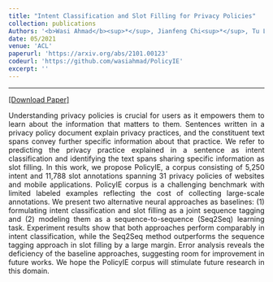 ```yaml
---
title: "Intent Classification and Slot Filling for Privacy Policies"
collection: publications
Authors: '<b>Wasi Ahmad</b><sup>*</sup>, Jianfeng Chi<sup>*</sup>, Tu Le, Thomas Norton, Yuan Tian, and Kai-Wei Chang.'
date: 05/2021
venue: 'ACL'
paperurl: 'https://arxiv.org/abs/2101.00123'
codeurl: 'https://github.com/wasiahmad/PolicyIE'
excerpt: ''
---
```

---
<a href='https://arxiv.org/pdf/2101.00123.pdf' target="_blank">[Download Paper]</a>

<p align="justify">
Understanding privacy policies is crucial for users as it empowers them to learn about the information that matters to them. Sentences written in a privacy 
policy document explain privacy practices, and the constituent text spans convey further specific information about that practice. We refer to predicting the
privacy practice explained in a sentence as intent classification and identifying the text spans sharing specific information as slot filling. In this work, we 
propose PolicyIE, a corpus consisting of 5,250 intent and 11,788 slot annotations spanning 31 privacy policies of websites and mobile applications. PolicyIE 
corpus is a challenging benchmark with limited labeled examples reflecting the cost of collecting large-scale annotations. We present two alternative neural 
approaches as baselines: (1) formulating intent classification and slot filling as a joint sequence tagging and (2) modeling them as a sequence-to-sequence 
(Seq2Seq) learning task. Experiment results show that both approaches perform comparably in intent classification, while the Seq2Seq method outperforms the 
sequence tagging approach in slot filling by a large margin. Error analysis reveals the deficiency of the baseline approaches, suggesting room for improvement 
in future works. We hope the PolicyIE corpus will stimulate future research in this domain.
</p>

